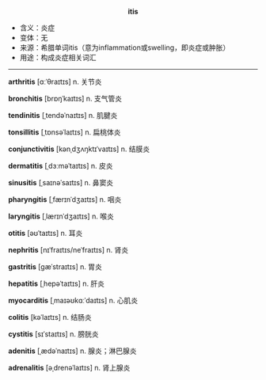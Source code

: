 
**<center>itis</center>**

- <span class="definition">含义：炎症</span>
- <span class="definition">变体：无</span>
- <span class="definition">来源：希腊单词itis（意为inflammation或swelling，即炎症或肿胀）</span>
- <span class="definition">用途：构成炎症相关词汇</span>


---


<span class="vocabulary">**arthritis**</span> [ɑːˈθraɪtɪs] n. 关节炎 

<span class="vocabulary">**bronchitis**</span> [brɒŋˈkaɪtɪs] n. 支气管炎

<span class="vocabulary">**tendinitis**</span> [ˌtendəˈnaɪtɪs] n. 肌腱炎

<span class="vocabulary">**tonsillitis**</span> [ˌtɒnsəˈlaɪtɪs] n. 扁桃体炎  

<span class="vocabulary">**conjunctivitis**</span> [kənˌdʒʌŋktɪˈvaɪtɪs] n. 结膜炎

<span class="vocabulary">**dermatitis**</span> [ˌdɜːməˈtaɪtɪs] n. 皮炎

<span class="vocabulary">**sinusitis**</span> [ˌsaɪnəˈsaɪtɪs] n. 鼻窦炎

<span class="vocabulary">**pharyngitis**</span> [ˌfærɪnˈdʒaɪtɪs] n. 咽炎

<span class="vocabulary">**laryngitis**</span> [ˌlærɪnˈdʒaɪtɪs] n. 喉炎

<span class="vocabulary">**otitis**</span> [əʊˈtaɪtɪs] n. 耳炎

<span class="vocabulary">**nephritis**</span> [nɪˈfraɪtɪs/neˈfraɪtɪs] n. 肾炎

<span class="vocabulary">**gastritis**</span> [ɡæˈstraɪtɪs] n. 胃炎

<span class="vocabulary">**hepatitis**</span> [ˌhepəˈtaɪtɪs] n. 肝炎

<span class="vocabulary">**myocarditis**</span> [ˌmaɪəʊkɑːˈdaɪtɪs] n. 心肌炎

<span class="vocabulary">**colitis**</span> [kəˈlaɪtɪs] n. 结肠炎

<span class="vocabulary">**cystitis**</span> [sɪˈstaɪtɪs] n. 膀胱炎

<span class="vocabulary">**adenitis**</span> [ˌædəˈnaɪtɪs] n. 腺炎；淋巴腺炎

<span class="vocabulary">**adrenalitis**</span> [əˌdrenəˈlaɪtɪs] n. 肾上腺炎

